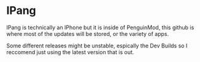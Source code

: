 # IPang
IPang is technically an IPhone but it is inside of PenguinMod, this github is where most of the updates will be stored, or the variety of apps.  
  
Some different releases might be unstable, espically the Dev Builds so I reccomend just using the latest version that is out.
